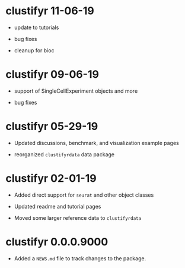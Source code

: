 # clustifyr 11-06-19

* update to tutorials

* bug fixes

* cleanup for bioc

# clustifyr 09-06-19

* support of SingleCellExperiment objects and more

* bug fixes

# clustifyr 05-29-19

* Updated discussions, benchmark, and visualization example pages

* reorganized `clustifyrdata` data package

# clustifyr 02-01-19

* Added direct support for `seurat` and other object classes

* Updated readme and tutorial pages

* Moved some larger reference data to `clustifyrdata`

# clustifyr 0.0.0.9000

* Added a `NEWS.md` file to track changes to the package.
